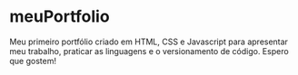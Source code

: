 # meuPortfolio
Meu primeiro portfólio criado em HTML, CSS e Javascript para apresentar meu trabalho, praticar as linguagens e o versionamento de código. Espero que gostem!

